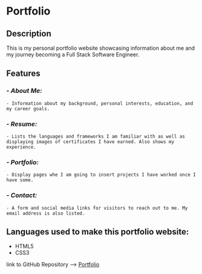 # Portfolio

## Description

This is my personal portfolio website showcasing information about me and my journey becoming a Full Stack Software Engineer.

## Features

### *- About Me:*
    - Information about my background, personal interests, education, and my career goals.

### *- Resume:*
    - Lists the languages and frameworks I am familiar with as well as displaying images of certificates I have earned. Also shows my experience. 

### *- Portfolio:*
    - Display pages whe I am going to insert projects I have worked once I have some.

### *- Contact:*
    - A form and social media links for visitors to reach out to me. My email address is also listed. 

## Languages used to make this portfolio website:
- HTML5
- CSS3


link to GitHub Repository --> [Portfolio](https://github.com/Pheona-Ohakwe/Portfolio.git)


